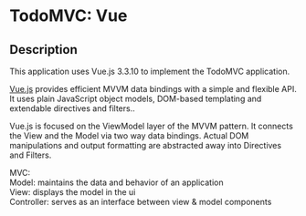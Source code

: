 # TodoMVC: Vue

## Description

This application uses Vue.js 3.3.10 to implement the TodoMVC application.

[Vue.js](https://vuejs.org/) provides efficient MVVM data bindings with a simple and flexible API. It uses plain JavaScript object models, DOM-based templating and extendable directives and filters..

Vue.js is focused on the ViewModel layer of the MVVM pattern. It connects the View and the Model via two way data bindings. Actual DOM manipulations and output formatting are abstracted away into Directives and Filters.

MVC:\
Model: maintains the data and behavior of an application\
View: displays the model in the ui\
Controller: serves as an interface between view & model components
